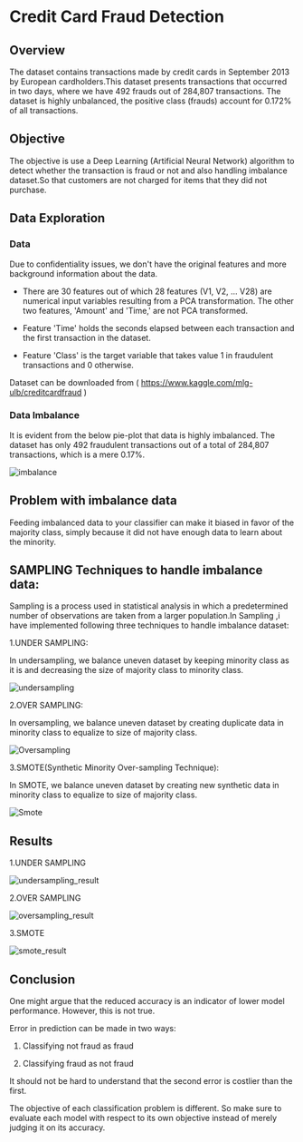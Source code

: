 # Credit Card Fraud Detection

## Overview

The dataset contains transactions made by credit cards in September 2013 by European cardholders.This dataset presents transactions that occurred in two days, where we have 492 frauds out of 284,807 transactions. The dataset is highly unbalanced, the positive class (frauds) account for 0.172% of all transactions.

## Objective

The objective is use a Deep Learning (Artificial Neural Network) algorithm to detect whether the transaction is fraud or not and also handling imbalance dataset.So that customers are not charged for items that they did not purchase. 
  
## Data Exploration

### Data
Due to confidentiality issues, we don't have the original features and more background information about the data.

* There are 30 features out of which 28 features (V1, V2, ... V28) are numerical input variables resulting from a PCA transformation. The other two features, 'Amount' and 'Time,' are not PCA transformed.

* Feature 'Time' holds the seconds elapsed between each transaction and the first transaction in the dataset.

* Feature 'Class' is the target variable that takes value 1 in fraudulent transactions and 0 otherwise.

Dataset can be downloaded from ( https://www.kaggle.com/mlg-ulb/creditcardfraud )

### Data Imbalance

It is evident from the below pie-plot that data is highly imbalanced. The dataset has only 492 fraudulent transactions out of a total of 284,807 transactions, which is a mere 0.17%.

![imbalance](https://user-images.githubusercontent.com/73767113/145210985-66ee4bb3-790d-457b-9f5c-7366c2cab1e5.jpg)

## Problem with imbalance data

Feeding imbalanced data to your classifier can make it biased in favor of the majority class, simply because it did not have enough data to learn about the minority.

## SAMPLING Techniques to handle imbalance data:
Sampling is a process used in statistical analysis in which a predetermined number of observations are taken from a larger population.In Sampling ,i have implemented following three techniques to handle imbalance dataset:

1.UNDER SAMPLING:

In undersampling, we balance uneven dataset by keeping minority class as it is and decreasing the size of majority class to minority class.

![undersampling](https://user-images.githubusercontent.com/73767113/145209185-2619d991-0725-46e3-abda-1642e7f30087.jpg)

2.OVER SAMPLING:

In oversampling, we balance uneven dataset by creating duplicate data in minority class to equalize to size of majority class.

![Oversampling](https://user-images.githubusercontent.com/73767113/145209227-c687e536-453a-4d99-a792-7053e4ca81aa.jpg)

3.SMOTE(Synthetic Minority Over-sampling Technique):

In SMOTE, we balance uneven dataset by creating new synthetic data in minority class to equalize to size of majority class.

![Smote](https://user-images.githubusercontent.com/73767113/145209254-84b81a38-3991-4f59-86a6-68d05d2055b7.jpg)

## Results

1.UNDER SAMPLING

![undersampling_result](https://user-images.githubusercontent.com/73767113/145209328-1fee8c40-4af5-43e9-a4d5-7d148fc366d5.jpg)

2.OVER SAMPLING

![oversampling_result](https://user-images.githubusercontent.com/73767113/145209370-62d972b5-5cde-4634-846f-d9108c8cc8c4.jpg)

3.SMOTE

![smote_result](https://user-images.githubusercontent.com/73767113/145209483-76116387-b885-4623-9931-ecd6f8ef6b2f.jpg)

## Conclusion
One might argue that the reduced accuracy is an indicator of lower model performance. However, this is not true.

Error in prediction can be made in two ways:


1.   Classifying not fraud as fraud

2.   Classifying fraud as not fraud


It should not be hard to understand that the second error is costlier than the first.

The objective of each classification problem is different. So make sure to evaluate each model with respect to its own objective instead of merely judging it on its accuracy.
